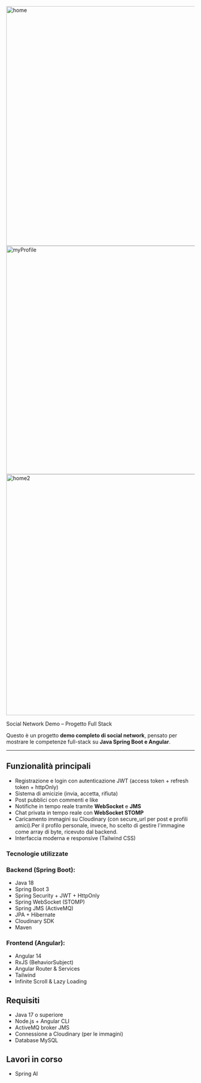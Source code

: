 
<img width="1347" height="639" alt="home" src="https://github.com/user-attachments/assets/603d9ab9-6ee0-44b6-948e-05699501a2be" />
<img width="1352" height="609" alt="myProfile" src="https://github.com/user-attachments/assets/d124c78b-7c97-4a33-b119-7ec9d8f480f5" />
<img width="1363" height="643" alt="home2" src="https://github.com/user-attachments/assets/0d099719-6f6d-442c-b361-c162b9517656" />



Social Network Demo – Progetto Full Stack

Questo è un progetto **demo completo di social network**, pensato per mostrare le competenze full-stack su **Java Spring Boot e Angular**.

---

##  Funzionalità principali

-  Registrazione e login con autenticazione JWT (access token + refresh token + httpOnly)
-  Sistema di amicizie (invia, accetta, rifiuta)
-  Post pubblici con commenti e like
-  Notifiche in tempo reale tramite **WebSocket** e **JMS**
-  Chat privata in tempo reale con **WebSocket STOMP**
- Caricamento immagini su Cloudinary (con secure_url per post e profili amici).Per il profilo personale, invece, ho scelto di gestire l'immagine come array di byte, ricevuto dal backend.
-  Interfaccia moderna e responsive (Tailwind CSS)

### Tecnologie utilizzate

### Backend (Spring Boot):
- Java 18
- Spring Boot 3
- Spring Security + JWT + HttpOnly
- Spring WebSocket (STOMP)
- Spring JMS (ActiveMQ)
- JPA + Hibernate
- Cloudinary SDK
- Maven

 ### Frontend (Angular):
- Angular 14
- RxJS (BehaviorSubject)
- Angular Router & Services
- Tailwind
- Infinite Scroll & Lazy Loading

## Requisiti
- Java 17 o superiore
- Node.js + Angular CLI
- ActiveMQ broker JMS
- Connessione a Cloudinary (per le immagini)
- Database MySQL

## Lavori in corso
- Spring AI



